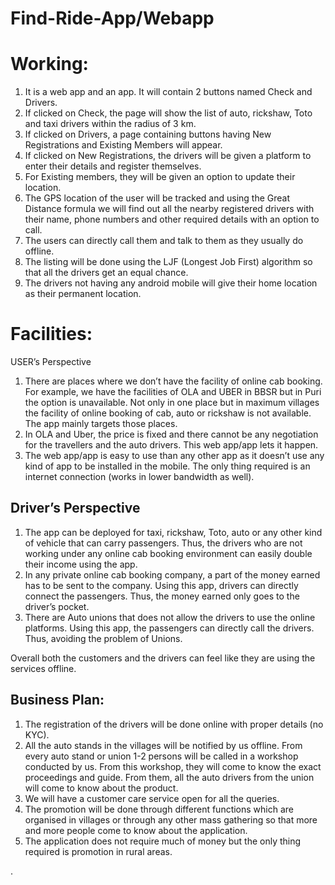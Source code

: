 # Find-Ride-App/Webapp
# Working: 
1.	It is a web app and an app. It will contain 2 buttons named Check and Drivers. 
2.	If clicked on Check, the page will show the list of auto, rickshaw, Toto and taxi drivers within the radius of 3 km.
3.	If clicked on Drivers, a page containing buttons having New Registrations and Existing Members will appear.
4.	If clicked on New Registrations, the drivers will be given a platform to enter their details and register themselves.
5.	For Existing members, they will be given an option to update their location.
6.	The GPS location of the user will be tracked and using the Great Distance formula we will find out all the nearby registered drivers with their name, phone numbers and other required details with an option to call.
7.	 The users can directly call them and talk to them as they usually do offline.
8.	The listing will be done using the LJF (Longest Job First) algorithm so that all the drivers get an equal chance.
9.	The drivers not having any android mobile will give their home location as their permanent location.

# Facilities: 
USER’s Perspective
1.	There are places where we don’t have the facility of online cab booking. For example, we have the facilities of OLA and UBER in BBSR but in Puri the option is unavailable. Not only in one place but in maximum villages the facility of online booking of cab, auto or rickshaw is not available. The app mainly targets those places.
2.	In OLA and Uber, the price is fixed and there cannot be any negotiation for the travellers and the auto drivers. This web app/app lets it happen.
3.	The web app/app is easy to use than any other app as it doesn’t use any kind of app to be installed in the mobile. The only thing required is an internet connection (works in lower bandwidth as well).

## Driver’s Perspective
1.	The app can be deployed for taxi, rickshaw, Toto, auto or any other kind of vehicle that can carry passengers. Thus, the drivers who are not working under any online cab booking environment can easily double their income using the app.
2.	In any private online cab booking company, a part of the money earned has to be sent to the company. Using this app, drivers can directly connect the passengers. Thus, the money earned only goes to the driver’s pocket.
3.	There are Auto unions that does not allow the drivers to use the online platforms. Using this app, the passengers can directly call the drivers. Thus, avoiding the problem of Unions.

Overall both the customers and the drivers can feel like they are using the services offline.

## Business Plan: 
1.	The registration of the drivers will be done online with proper details (no KYC).
2.	All the auto stands in the villages will be notified by us offline. From every auto stand or union 1-2 persons will be called in a workshop conducted by us. From this workshop, they will come to know the exact proceedings and guide. From them, all the auto drivers from the union will come to know about the product. 
3.	We will have a customer care service open for all the queries.
4.	The promotion will be done through different functions which are organised in villages or through any other mass gathering so that more and more people come to know about the application.
5.	The application does not require much of money but the only thing required is promotion in rural areas.

.
